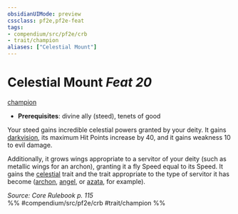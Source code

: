 ```yaml
---
obsidianUIMode: preview
cssclass: pf2e,pf2e-feat
tags:
- compendium/src/pf2e/crb
- trait/champion
aliases: ["Celestial Mount"]
---
```

# Celestial Mount  *Feat 20*  
[champion](rules/traits/champion.md "Champion Class Trait")  

- **Prerequisites**: divine ally (steed), tenets of good

Your steed gains incredible celestial powers granted by your deity. It gains [darkvision](rules/abilities/darkvision.md), its maximum Hit Points increase by 40, and it gains weakness 10 to evil damage.

Additionally, it grows wings appropriate to a servitor of your deity (such as metallic wings for an archon), granting it a fly Speed equal to its Speed. It gains the [celestial](rules/traits/celestial.md "Celestial Creature Type Trait") trait and the trait appropriate to the type of servitor it has become ([archon](rules/traits/archon.md "Archon Creature Trait"), [angel](rules/traits/angel.md "Angel Creature Trait"), or [azata](rules/traits/azata.md "Azata Creature Trait"), for example).

*Source: Core Rulebook p. 115*  
%% #compendium/src/pf2e/crb #trait/champion %%